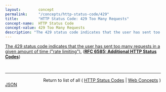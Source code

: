 ```yaml
---
layout:        concept
permalink:     "/concepts/http-status-code/429"
title:         "HTTP Status Code: 429 Too Many Requests"
concept-name:  HTTP Status Code
concept-value: 429 Too Many Requests
description: "The 429 status code indicates that the user has sent too many requests in a given amount of time (\"rate limiting\")."
---
```


[The 429 status code indicates that the user has sent too many requests in a given amount of time ("rate limiting").](https://datatracker.ietf.org/doc/html/rfc6585#section-4 "Read documentation for HTTP Status Code &#34;429&#34;") (**[RFC 6585: Additional HTTP Status Codes](/specs/IETF/RFC/6585 "This document specifies additional HyperText Transfer Protocol (HTTP) status codes for a variety of common situations.")**)

<br/>
<hr/>

<p style="float : left"><a href="./429.json" title="JSON representing this particular Web Concept value">JSON</a></p>
<p style="text-align: right">Return to list of all ( <a href="../http-status-code/">HTTP Status Codes</a> | <a href="../">Web Concepts</a> )</p>
